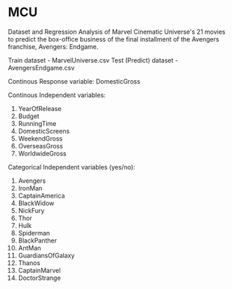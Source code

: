 # MCU
Dataset and Regression Analysis of Marvel Cinematic Universe's 21 movies to predict the box-office business of the final installment of the Avengers franchise, Avengers: Endgame.

Train dataset - MarvelUniverse.csv
Test (Predict) dataset - AvengersEndgame.csv

Continous Response variable:
DomesticGross

Continous Independent variables:
1. YearOfRelease
2. Budget
3. RunningTime
4. DomesticScreens
5. WeekendGross
6. OverseasGross
7. WorldwideGross

Categorical Independent variables (yes/no):
1. Avengers
2. IronMan
3. CaptainAmerica
4. BlackWidow
5. NickFury
6. Thor
7. Hulk
8. Spiderman
9. BlackPanther
10. AntMan
11. GuardiansOfGalaxy
12. Thanos
13. CaptainMarvel
14. DoctorStrange
